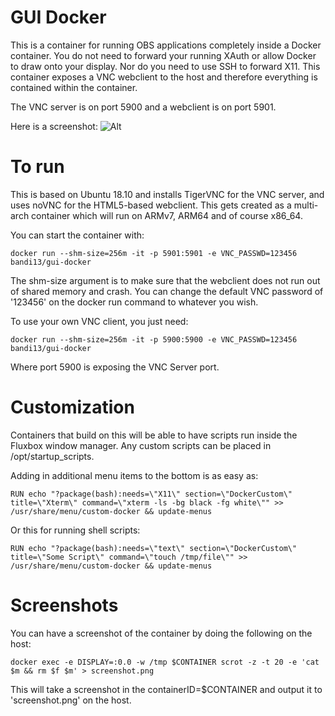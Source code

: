 # GUI Docker
This is a container for running OBS applications completely inside a Docker container. You do not need to forward your running XAuth or allow Docker to draw onto your display. Nor do you need to use SSH to forward X11. This container exposes a VNC webclient to the host and therefore everything is contained within the container.

The VNC server is on port 5900 and a webclient is on port 5901.

Here is a screenshot:
![Alt](https://raw.githubusercontent.com/bandi13/gui-docker/master/screenshot.png "Example screenshot")

# To run
This is based on Ubuntu 18.10 and installs TigerVNC for the VNC server, and uses noVNC for the HTML5-based webclient. This gets created as a multi-arch container which will run on ARMv7, ARM64 and of course x86_64.

You can start the container with:

`docker run --shm-size=256m -it -p 5901:5901 -e VNC_PASSWD=123456 bandi13/gui-docker`

The shm-size argument is to make sure that the webclient does not run out of shared memory and crash. You can change the default VNC password of '123456' on the docker run command to whatever you wish.

To use your own VNC client, you just need:

`docker run --shm-size=256m -it -p 5900:5900 -e VNC_PASSWD=123456 bandi13/gui-docker`

Where port 5900 is exposing the VNC Server port.

# Customization
Containers that build on this will be able to have scripts run inside the Fluxbox window manager. Any custom scripts can be placed in /opt/startup_scripts.

Adding in additional menu items to the bottom is as easy as:

`RUN echo "?package(bash):needs=\"X11\" section=\"DockerCustom\" title=\"Xterm\" command=\"xterm -ls -bg black -fg white\"" >> /usr/share/menu/custom-docker && update-menus`

Or this for running shell scripts:

`RUN echo "?package(bash):needs=\"text\" section=\"DockerCustom\" title=\"Some Script\" command=\"touch /tmp/file\"" >> /usr/share/menu/custom-docker && update-menus`

# Screenshots
You can have a screenshot of the container by doing the following on the host:

`docker exec -e DISPLAY=:0.0 -w /tmp $CONTAINER scrot -z -t 20 -e 'cat $m && rm $f $m' > screenshot.png`

This will take a screenshot in the containerID=$CONTAINER and output it to 'screenshot.png' on the host.
